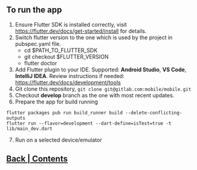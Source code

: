 ## To run the app

1. Ensure Flutter SDK is installed correctly, visit https://flutter.dev/docs/get-started/install for details.
2. Switch flutter version to the one which is used by the project in pubspec.yaml file.
    - cd $PATH_TO_FLUTTER_SDK
    - git checkout $FLUTTER_VERSION
    - flutter doctor
3. Add Flutter plugin to your IDE. Supported: **Android Studio**, **VS Code**, **IntelliJ IDEA**. Review instructions if needed: https://flutter.dev/docs/development/tools
4. Git clone this repository, ``git clone git@gitlab.com:mobile/mobile.git``
5. Checkout **develop** branch as the one with most recent updates.
6. Prepare the app for build running 
```
flutter packages pub run build_runner build --delete-conflicting-outputs
flutter run --flavor=development --dart-define=isTest=true -t lib/main_dev.dart
```
7. Run on a selected device/emulator

## [Back | Contents](contents.md)